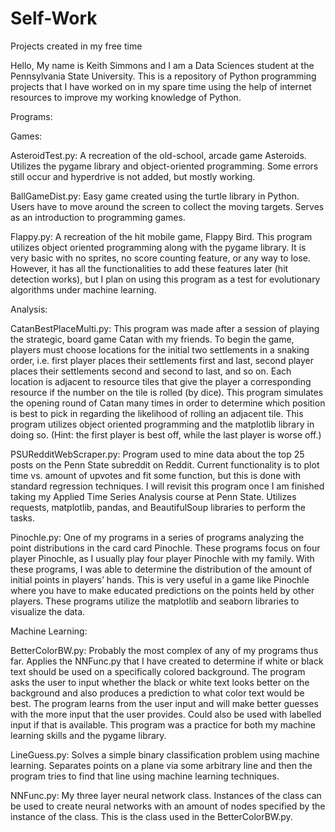 # Self-Work
Projects created in my free time

Hello,
My name is Keith Simmons and I am a Data Sciences student at the Pennsylvania State University.  This is a repository of Python programming projects that I have worked on in my spare time using the help of internet resources to improve my working knowledge of Python.


Programs:


Games: 


AsteroidTest.py: A recreation of the old-school, arcade game Asteroids.  Utilizes the pygame library and object-oriented programming.  Some errors still occur and hyperdrive is not added, but mostly working.


BallGameDist.py: Easy game created using the turtle library in Python.  Users have to move around the screen to collect the moving targets.  Serves as an introduction to programming games.


Flappy.py: A recreation of the hit mobile game, Flappy Bird.  This program utilizes object oriented programming along with the pygame library.  It is very basic with no sprites, no score counting feature, or any way to lose.  However, it has all the functionalities to add these features later (hit detection works), but I plan on using this program as a test for evolutionary algorithms under machine learning.






Analysis:


CatanBestPlaceMulti.py: This program was made after a session of playing the strategic, board game Catan with my friends.  To begin the game, players must choose locations for the initial two settlements in a snaking order, i.e. first player places their settlements first and last, second player places their settlements second and second to last, and so on.  Each location is adjacent to resource tiles that give the player a corresponding resource if the number on the tile is rolled (by dice).  This program simulates the opening round of Catan many times in order to determine which position is best to pick in regarding the likelihood of rolling an adjacent tile.  This program utilizes object oriented programming and the matplotlib library in doing so.
(Hint: the first player is best off, while the last player is worse off.)


PSURedditWebScraper.py: Program used to mine data about the top 25 posts on the Penn State subreddit on Reddit.  Current functionality is to plot time vs. amount of upvotes and fit some function, but this is done with standard regression techniques.  I will revisit this program once I am finished taking my Applied Time Series Analysis course at Penn State.  Utilizes requests, matplotlib, pandas, and BeautifulSoup libraries to perform the tasks.


Pinochle.py: One of my programs in a series of programs analyzing the point distributions in the card card Pinochle.  These programs focus on four player Pinochle, as I usually play four player Pinochle with my family.  With these programs, I was able to determine the distribution of the amount of initial points in players’ hands.  This is very useful in a game like Pinochle where you have to make educated predictions on the points held by other players.  These programs utilize the matplotlib and seaborn libraries to visualize the data.






Machine Learning:


BetterColorBW.py: Probably the most complex of any of my programs thus far.  Applies the NNFunc.py that I have created to determine if white or black text should be used on a specifically colored background.  The program asks the user to input whether the black or white text looks better on the background and also produces a prediction to what color text would be best.  The program learns from the user input and will make better guesses with the more input that the user provides.  Could also be used with labelled input if that is available.  This program was a practice for both my machine learning skills and the pygame library.


LineGuess.py:  Solves a simple binary classification problem using machine learning.  Separates points on a plane via some arbitrary line and then the program tries to find that line using machine learning techniques.


NNFunc.py: My three layer neural network class.  Instances of the class can be used to create neural networks with an amount of nodes specified by the instance of the class.  This is the class used in the BetterColorBW.py.
